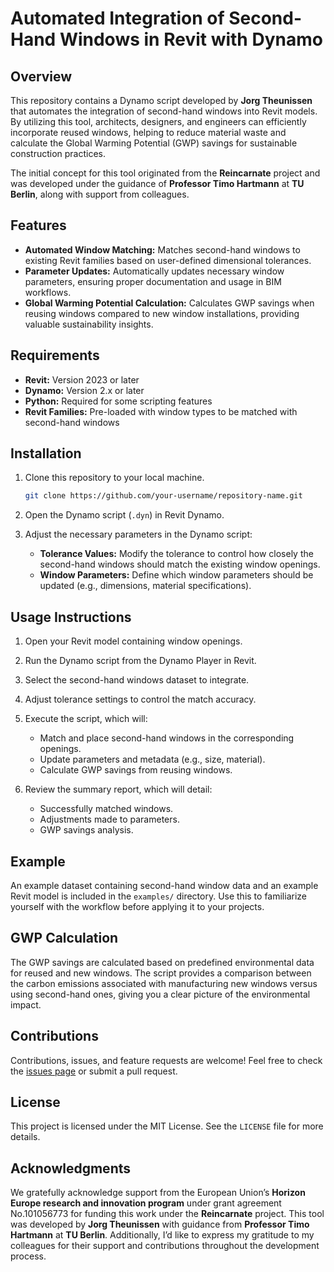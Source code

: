 
# Automated Integration of Second-Hand Windows in Revit with Dynamo

## Overview
This repository contains a Dynamo script developed by **Jorg Theunissen** that automates the integration of second-hand windows into Revit models. By utilizing this tool, architects, designers, and engineers can efficiently incorporate reused windows, helping to reduce material waste and calculate the Global Warming Potential (GWP) savings for sustainable construction practices.

The initial concept for this tool originated from the **Reincarnate** project and was developed under the guidance of **Professor Timo Hartmann** at **TU Berlin**, along with support from colleagues.

## Features
- **Automated Window Matching:** Matches second-hand windows to existing Revit families based on user-defined dimensional tolerances.
- **Parameter Updates:** Automatically updates necessary window parameters, ensuring proper documentation and usage in BIM workflows.
- **Global Warming Potential Calculation:** Calculates GWP savings when reusing windows compared to new window installations, providing valuable sustainability insights.

## Requirements
- **Revit:** Version 2023 or later
- **Dynamo:** Version 2.x or later
- **Python:** Required for some scripting features
- **Revit Families:** Pre-loaded with window types to be matched with second-hand windows

## Installation
1. Clone this repository to your local machine.
   ```bash
   git clone https://github.com/your-username/repository-name.git
   ```
2. Open the Dynamo script (`.dyn`) in Revit Dynamo.

3. Adjust the necessary parameters in the Dynamo script:
   - **Tolerance Values:** Modify the tolerance to control how closely the second-hand windows should match the existing window openings.
   - **Window Parameters:** Define which window parameters should be updated (e.g., dimensions, material specifications).

## Usage Instructions
1. Open your Revit model containing window openings.
2. Run the Dynamo script from the Dynamo Player in Revit.
3. Select the second-hand windows dataset to integrate.
4. Adjust tolerance settings to control the match accuracy.
5. Execute the script, which will:
   - Match and place second-hand windows in the corresponding openings.
   - Update parameters and metadata (e.g., size, material).
   - Calculate GWP savings from reusing windows.

6. Review the summary report, which will detail:
   - Successfully matched windows.
   - Adjustments made to parameters.
   - GWP savings analysis.

## Example
An example dataset containing second-hand window data and an example Revit model is included in the `examples/` directory. Use this to familiarize yourself with the workflow before applying it to your projects.

## GWP Calculation
The GWP savings are calculated based on predefined environmental data for reused and new windows. The script provides a comparison between the carbon emissions associated with manufacturing new windows versus using second-hand ones, giving you a clear picture of the environmental impact.

## Contributions
Contributions, issues, and feature requests are welcome! Feel free to check the [issues page](https://github.com/your-username/repository-name/issues) or submit a pull request.

## License
This project is licensed under the MIT License. See the `LICENSE` file for more details.

## Acknowledgments
We gratefully acknowledge support from the European Union’s **Horizon Europe research and innovation program** under grant agreement No.101056773 for funding this work under the **Reincarnate** project.
This tool was developed by **Jorg Theunissen** with guidance from **Professor Timo Hartmann** at **TU Berlin**. Additionally, I’d like to express my gratitude to my colleagues for their support and contributions throughout the development process. 
